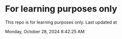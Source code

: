 # For learning purposes only
This repo is for learning purposes only.
Last updated at

Monday, October 28, 2024 8:42:25 AM

